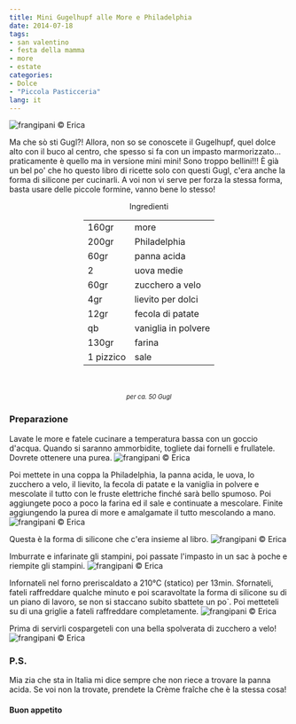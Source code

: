 ```yaml
---
title: Mini Gugelhupf alle More e Philadelphia
date: 2014-07-18
tags:
- san valentino
- festa della mamma
- more
- estate
categories:
- Dolce
- "Piccola Pasticceria"
lang: it
---
```

![](../2014-07-18-gugl-more-e-philadelphia/header.jpg "frangipani © Erica")

Ma che sò sti Gugl?! Allora, non so se conoscete il Gugelhupf, quel dolce alto con il buco al centro, che spesso si fa con un impasto marmorizzato... praticamente è quello ma in versione mini mini! Sono troppo bellini!!! È già un bel po' che ho questo libro di ricette solo con questi Gugl, c'era anche la forma di silicone per cucinarli. A voi non vi serve per forza la stessa forma, basta usare delle piccole formine, vanno bene lo stesso!


<div id="wrapper" style="text-align: center">
  <div id="yourdiv" style="display: inline-block;">
    <div class="ingredients">
      <div class="ingredients-title">Ingredienti</div>
      <table>
        <tbody>
          <tr>
            <td>160gr</td>
            <td>more</td>
          </tr>
          <tr>
            <td>200gr</td>
            <td>Philadelphia</td>
          </tr>
          <tr>
            <td>60gr</td>
            <td>panna acida</td>
          </tr>
          <tr>
            <td>2</td>
            <td>uova medie</td>
          </tr>
          <tr>
            <td>60gr</td>
            <td>zucchero a velo</td>
          </tr>
          <tr>
            <td>4gr</td>
            <td>lievito per dolci</td>
          </tr>
          <tr>
            <td>12gr</td>
            <td>fecola di patate</td>
          </tr>
          <tr>
            <td>qb</td>
            <td>vaniglia in polvere</td>
          </tr>
          <tr>
            <td>130gr</td>
            <td>farina</td>
          </tr>
          <tr>
            <td>1 pizzico</td>
            <td>sale</td>
          </tr>
        </tbody>
      </table>
      <br></br>
      <i class="pull-right" style="font-size: 80%;">per ca. 50 Gugl</i>
    </div>
  </div>
</div>


<h3>
  <font color="grey">
    <i class="fa-solid fa-gears"></i>
  </font> Preparazione
</h3>

Lavate le more e fatele cucinare a temperatura bassa con un goccio d'acqua. Quando si saranno ammorbidite, togliete dai fornelli e frullatele. Dovrete ottenere una purea.
![](../2014-07-18-gugl-more-e-philadelphia/more.jpg "frangipani © Erica")

Poi mettete in una coppa la Philadelphia, la panna acida, le uova, lo zucchero a velo, il lievito, la fecola di patate e la vaniglia in polvere e mescolate il tutto con le fruste elettriche finché sarà bello spumoso. Poi aggiungete poco a poco la farina ed il sale e continuate a mescolare. Finite aggiungendo la purea di more e amalgamate il tutto mescolando a mano.
![](../2014-07-18-gugl-more-e-philadelphia/impasto.jpg "frangipani © Erica")

Questa è la forma di silicone che c'era insieme al libro.
![](../2014-07-18-gugl-more-e-philadelphia/formavuota.jpg "frangipani © Erica")

Imburrate e infarinate gli stampini, poi passate l'impasto in un sac à poche e riempite gli stampini.
![](../2014-07-18-gugl-more-e-philadelphia/formapiena.jpg "frangipani © Erica")

Infornateli nel forno preriscaldato a 210°C (statico) per 13min. Sfornateli, fateli raffreddare qualche minuto e poi scaravoltate la forma di silicone su di un piano di lavoro, se non si staccano subito sbattete un po`. Poi metteteli su di una griglie a fateli raffreddare completamente.
![](../2014-07-18-gugl-more-e-philadelphia/sfornati.jpg "frangipani © Erica")

Prima di servirli cospargeteli con una bella spolverata di zucchero a velo!
![](../2014-07-18-gugl-more-e-philadelphia/risultato.jpg "frangipani © Erica")


<h3>
  <font color="#FFCC00">
    <i class="fa-regular fa-lightbulb"></i>
  </font> P.S.
</h3>

Mia zia che sta in Italia mi dice sempre che non riece a trovare la panna acida. Se voi non la trovate, prendete la Crème fraîche che è la stessa cosa!

<h4>Buon appetito
  <font color="red">
    <i class="fa-regular fa-face-smile"></i>
  </font>
</h4>